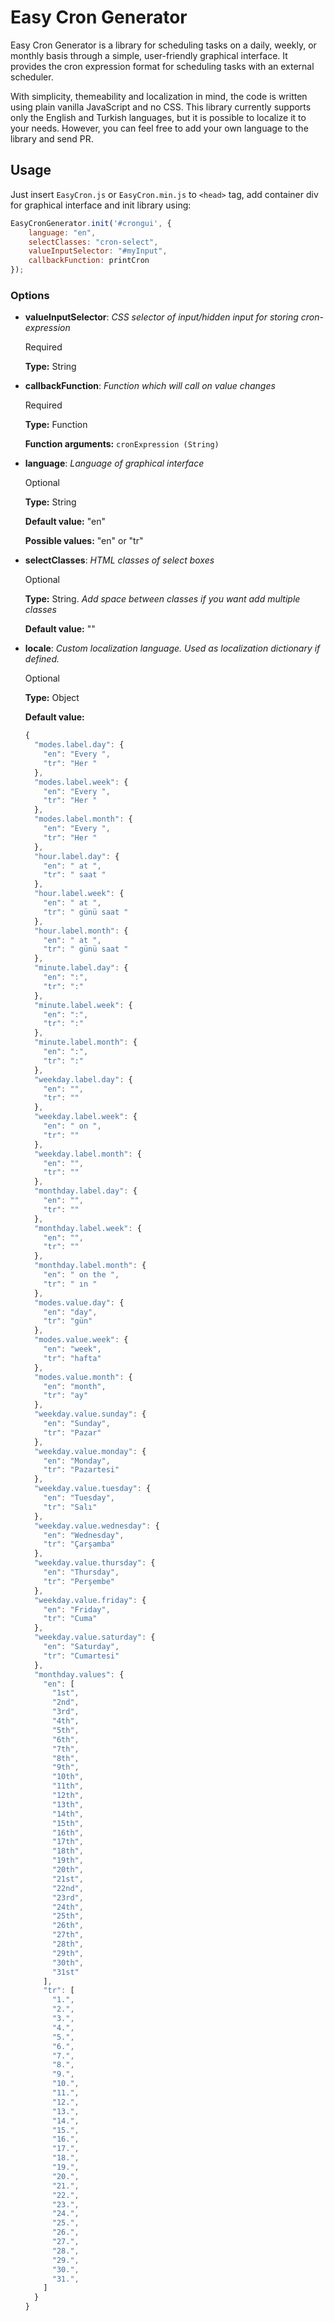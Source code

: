 # Easy Cron Generator

Easy Cron Generator is a library for scheduling tasks on a daily, weekly, or monthly basis through a simple, user-friendly graphical interface. 
It provides the cron expression format for scheduling tasks with an external scheduler.

With simplicity, themeability and localization in mind, the code is written using plain vanilla JavaScript and no CSS. This library currently supports only the English and Turkish languages, but it is possible to localize it to your needs. However, you can feel free to add your own language to the library and send PR.  

## Usage

Just insert `EasyCron.js` or `EasyCron.min.js` to `<head>` tag, add container div for graphical interface and init library using: 

```js
EasyCronGenerator.init('#crongui', {
    language: "en",
    selectClasses: "cron-select",
    valueInputSelector: "#myInput",
    callbackFunction: printCron
});
```


### Options

- **valueInputSelector**: _CSS selector of input/hidden input for storing cron-expression_
    
    Required

    **Type:** String

- **callbackFunction**: _Function which will call on value changes_

     Required

     **Type:** Function 

     **Function arguments:** `cronExpression (String)`

- **language**: _Language of graphical interface_
 
    Optional 
    
    **Type:** String 
    
    **Default value:** "en"

    **Possible values:** "en" or "tr"


- **selectClasses**: _HTML classes of select boxes_

    Optional
    
    **Type:** String. _Add space between classes if you want add multiple classes_

    **Default value:** ""

- **locale**: _Custom localization language. Used as localization dictionary if defined._

    Optional

    **Type:** Object

    **Default value:** 
    ```js
    {
      "modes.label.day": {
        "en": "Every ",
        "tr": "Her "
      },
      "modes.label.week": {
        "en": "Every ",
        "tr": "Her "
      },
      "modes.label.month": {
        "en": "Every ",
        "tr": "Her "
      },
      "hour.label.day": {
        "en": " at ",
        "tr": " saat "
      },
      "hour.label.week": {
        "en": " at ",
        "tr": " günü saat "
      },
      "hour.label.month": {
        "en": " at ",
        "tr": " günü saat "
      },
      "minute.label.day": {
        "en": ":",
        "tr": ":"
      },
      "minute.label.week": {
        "en": ":",
        "tr": ":"
      },
      "minute.label.month": {
        "en": ":",
        "tr": ":"
      },
      "weekday.label.day": {
        "en": "",
        "tr": ""
      },
      "weekday.label.week": {
        "en": " on ",
        "tr": ""
      },
      "weekday.label.month": {
        "en": "",
        "tr": ""
      },
      "monthday.label.day": {
        "en": "",
        "tr": ""
      },
      "monthday.label.week": {
        "en": "",
        "tr": ""
      },
      "monthday.label.month": {
        "en": " on the ",
        "tr": " ın "
      },
      "modes.value.day": {
        "en": "day",
        "tr": "gün"
      },
      "modes.value.week": {
        "en": "week",
        "tr": "hafta"
      },
      "modes.value.month": {
        "en": "month",
        "tr": "ay"
      },
      "weekday.value.sunday": {
        "en": "Sunday",
        "tr": "Pazar"
      },
      "weekday.value.monday": {
        "en": "Monday",
        "tr": "Pazartesi"
      },
      "weekday.value.tuesday": {
        "en": "Tuesday",
        "tr": "Salı"
      },
      "weekday.value.wednesday": {
        "en": "Wednesday",
        "tr": "Çarşamba"
      },
      "weekday.value.thursday": {
        "en": "Thursday",
        "tr": "Perşembe"
      },
      "weekday.value.friday": {
        "en": "Friday",
        "tr": "Cuma"
      },
      "weekday.value.saturday": {
        "en": "Saturday",
        "tr": "Cumartesi"
      },
      "monthday.values": {
        "en": [
          "1st",
          "2nd",
          "3rd",
          "4th",
          "5th",
          "6th",
          "7th",
          "8th",
          "9th",
          "10th",
          "11th",
          "12th",
          "13th",
          "14th",
          "15th",
          "16th",
          "17th",
          "18th",
          "19th",
          "20th",
          "21st",
          "22nd",
          "23rd",
          "24th",
          "25th",
          "26th",
          "27th",
          "28th",
          "29th",
          "30th",
          "31st"
        ],
        "tr": [
          "1.",
          "2.",
          "3.",
          "4.",
          "5.",
          "6.",
          "7.",
          "8.",
          "9.",
          "10.",
          "11.",
          "12.",
          "13.",
          "14.",
          "15.",
          "16.",
          "17.",
          "18.",
          "19.",
          "20.",
          "21.",
          "22.",
          "23.",
          "24.",
          "25.",
          "26.",
          "27.",
          "28.",
          "29.",
          "30.",
          "31.",
        ]
      }
    }
    ```